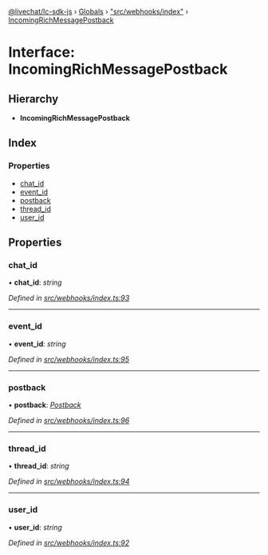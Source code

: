 [@livechat/lc-sdk-js](../README.md) › [Globals](../globals.md) › ["src/webhooks/index"](../modules/_src_webhooks_index_.md) › [IncomingRichMessagePostback](_src_webhooks_index_.incomingrichmessagepostback.md)

# Interface: IncomingRichMessagePostback

## Hierarchy

* **IncomingRichMessagePostback**

## Index

### Properties

* [chat_id](_src_webhooks_index_.incomingrichmessagepostback.md#chat_id)
* [event_id](_src_webhooks_index_.incomingrichmessagepostback.md#event_id)
* [postback](_src_webhooks_index_.incomingrichmessagepostback.md#postback)
* [thread_id](_src_webhooks_index_.incomingrichmessagepostback.md#thread_id)
* [user_id](_src_webhooks_index_.incomingrichmessagepostback.md#user_id)

## Properties

###  chat_id

• **chat_id**: *string*

*Defined in [src/webhooks/index.ts:93](https://github.com/livechat/lc-sdk-js/blob/aff69b2/src/webhooks/index.ts#L93)*

___

###  event_id

• **event_id**: *string*

*Defined in [src/webhooks/index.ts:95](https://github.com/livechat/lc-sdk-js/blob/aff69b2/src/webhooks/index.ts#L95)*

___

###  postback

• **postback**: *[Postback](_src_objects_index_.postback.md)*

*Defined in [src/webhooks/index.ts:96](https://github.com/livechat/lc-sdk-js/blob/aff69b2/src/webhooks/index.ts#L96)*

___

###  thread_id

• **thread_id**: *string*

*Defined in [src/webhooks/index.ts:94](https://github.com/livechat/lc-sdk-js/blob/aff69b2/src/webhooks/index.ts#L94)*

___

###  user_id

• **user_id**: *string*

*Defined in [src/webhooks/index.ts:92](https://github.com/livechat/lc-sdk-js/blob/aff69b2/src/webhooks/index.ts#L92)*
